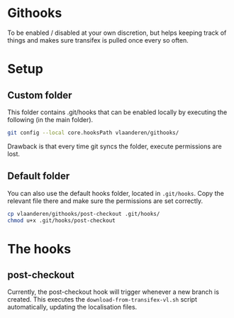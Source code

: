# Githooks

To be enabled / disabled at your own discretion, but helps keeping track of things and makes sure transifex is pulled 
once every so often.


# Setup

## Custom folder

This folder contains .git/hooks that can be enabled locally by executing the following (in the main folder).

```bash
git config --local core.hooksPath vlaanderen/githooks/
```

Drawback is that every time git syncs the folder, execute permissions are lost.

## Default folder

You can also use the default hooks folder, located in `.git/hooks`. Copy the relevant file there and make sure the 
permissions are set correctly.

```bash
cp vlaanderen/githooks/post-checkout .git/hooks/
chmod u+x .git/hooks/post-checkout
```


# The hooks

## post-checkout

Currently, the post-checkout hook will trigger whenever a new branch is created. This executes the `download-from-transifex-vl.sh` script automatically, updating the localisation files.
